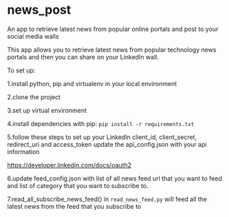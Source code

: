 # news_post
An app to retrieve latest news from popular online portals and post to your social media walls

This app allows you to retrieve latest news from popular technology news portals and then you can share on your LinkedIn wall.

To set up:

1.install python, pip and virtualenv in your local environment

2.clone the project

3.set up virtual environment

4.install dependencies with pip: `pip install -r requirements.txt`

5.follow these steps to set up your LinkedIn client_id, client_secret, redirect_uri and access_token
   update the api_config.json with your api information
   
   https://developer.linkedin.com/docs/oauth2

6.update feed_config.json with list of all news feed url that you want to feed and list of category that you want to subscribe to.

7.read_all_subscribe_news_feed() in `read_news_feed.py` will feed all the latest news from the feed that you subscribe to


 

